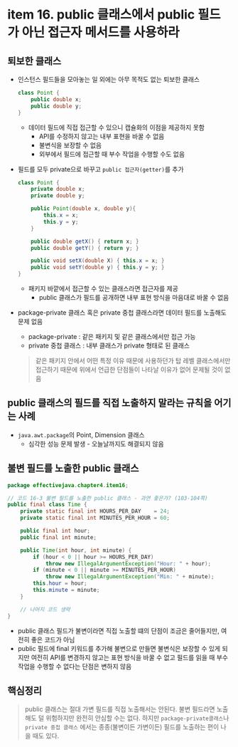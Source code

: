 # item 16. public 클래스에서 public 필드가 아닌 접근자 메서드를 사용하라

## 퇴보한 클래스
- 인스턴스 필드들을 모아놓는 일 외에는 아무 목적도 없는 퇴보한 클래스
    ```java
    class Point {
        public double x;
        public double y;
    }
    ```
    - 데이터 필드에 직접 접근할 수 있으니 캡슐화의 이점을 제공하지 못함
        - API를 수정하지 않고는 내부 표현을 바꿀 수 없음
        - 불변식을 보장할 수 없음
        - 외부에서 필드에 접근할 때 부수 작업을 수행할 수도 없음

- 필드를 모두 private으로 바꾸고 `public 접근자(getter)`를 추가
    ```java
    class Point {
        private double x;
        private double y;

        public Point(double x, double y){
            this.x = x;
            this.y = y;
        }

        public double getX() { return x; }
        public double getY() { return y; }

        public void setX(double X) { this.x = x; }
        public void setY(double y) { this.y = y; }
    }
    ```
    - 패키지 바깥에서 접근할 수 있는 클래스라면 접근자를 제공
        - public 클래스가 필드를 공개하면 내부 표현 방식을 마음대로 바꿀 수 없음

- package-private 클래스 혹은 private 중첩 클래스라면 데이터 필드를 노출해도 문제 없음
    - package-private : 같은 패키지 및 같은 클래스에서만 접근 가능
    - private 중첩 클래스 : 내부 클래스가 private 형태로 된 클래스
    > 같은 패키지 안에서 어떤 특정 이유 때문에 사용하던가 탑 레벨 클래스에서만 접근하기 때문에 위에서 언급한 단점들이 나타날 이유가 없어 문제될 것이 없음


## public 클래스의 필드를 직접 노출하지 말라는 규칙을 어기는 사례
- `java.awt.package`의 Point, Dimension 클래스
    - 심각한 성능 문제 발생 - 오늘날까지도 해결되지 않음

## 불변 필드를 노출한 public 클래스

```java
package effectivejava.chapter4.item16;

// 코드 16-3 불변 필드를 노출한 public 클래스 - 과연 좋은가? (103-104쪽)
public final class Time {
    private static final int HOURS_PER_DAY    = 24;
    private static final int MINUTES_PER_HOUR = 60;

    public final int hour;
    public final int minute;

    public Time(int hour, int minute) {
        if (hour < 0 || hour >= HOURS_PER_DAY)
            throw new IllegalArgumentException("Hour: " + hour);
        if (minute < 0 || minute >= MINUTES_PER_HOUR)
            throw new IllegalArgumentException("Min: " + minute);
        this.hour = hour;
        this.minute = minute;
    }

    // 나머지 코드 생략
}
```

- public 클래스 필드가 불변이라면 직접 노출할 떄의 단점이 조금은 줄어들지만, 여전히 좋은 코드가 아님
- public 필드에 final 키워드를 추가해 불변으로 만들면 불변식은 보장할 수 있게 되지만 여전히 API를 변경하지 않고는 표현 방식을 바꿀 수 없고 필드를 읽을 때 부수작업을 수행할 수 없다는 단점은 변하지 않음


## 핵심정리

> public 클래스는 절대 가변 필드를 직접 노출해서는 안된다. 불변 필드라면 노출해도 덜 위험하지만 완전히 안심할 수는 없다. 하지만 `package-private클래스`나 `private 중첩 클래스` 에서는 종종(불변이든 가변이든) 필드를 노출하는 편이 나을 때도 있다.

